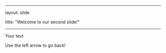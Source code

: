 ----
layout: slide

title: "Welcome to our second slide!"

----

Your text

Use the left arrow to go back!
